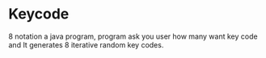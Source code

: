 # Keycode

8 notation a java program, program ask you user how many want key code and It generates 8 iterative random key codes.
